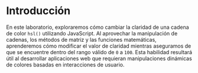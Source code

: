 # Introducción

En este laboratorio, exploraremos cómo cambiar la claridad de una cadena de color `hsl()` utilizando JavaScript. Al aprovechar la manipulación de cadenas, los métodos de matriz y las funciones matemáticas, aprenderemos cómo modificar el valor de claridad mientras aseguramos de que se encuentre dentro del rango válido de `0` a `100`. Esta habilidad resultará útil al desarrollar aplicaciones web que requieran manipulaciones dinámicas de colores basadas en interacciones de usuario.
